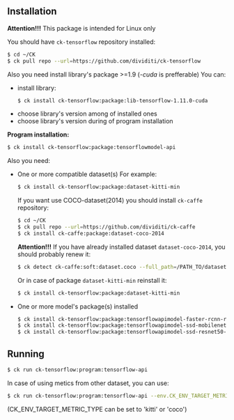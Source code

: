 ## Installation

**Attention!!!** This package is intended for Linux only

You should have `ck-tensorflow` repository installed:
```bash
$ cd ~/CK
$ ck pull repo --url=https://github.com/dividiti/ck-tensorflow
```

Also you need install library's package >=1.9 (*-cuda* is prefferable)
You can:
* install library:
  ```bash
  $ ck install ck-tensorflow:package:lib-tensorflow-1.11.0-cuda
  ```
* choose library's version among of installed ones
* choose library's version during of program installation 

**Program installation:**
```bash
$ ck install ck-tensorflow:package:tensorflowmodel-api
```

Also you need:
* One or more compatible dataset(s)
  For example:
  ```bash
  $ ck install ck-tensorflow:package:dataset-kitti-min
  ```
  If you want use COCO-dataset(2014) you should install `ck-caffe` repository:
  ```bash
  $ cd ~/CK
  $ ck pull repo --url=https://github.com/dividiti/ck-caffe
  $ ck install ck-caffe:package:dataset-coco-2014

  ```
  **Attention!!!**
  If you have already installed dataset `dataset-coco-2014`, you should probably renew it:
  ```bash
  $ ck detect ck-caffe:soft:dataset.coco --full_path=/PATH_TO/dataset-coco-2014/val2014/COCO_val2014_000000000042.jpg
  ```
  Or in case of package `dataset-kitti-min` reinstall it:
  ```bash
  $ ck install ck-tensorflow:package:dataset-kitti-min
  ```

* One or more model's package(s) installed
  ```bash
  $ ck install ck-tensorflow:package:tensorflowapimodel-faster-rcnn-resnet101-kitti
  $ ck install ck-tensorflow:package:tensorflowapimodel-ssd-mobilenet-v1-coco
  $ ck install ck-tensorflow:package:tensorflowapimodel-ssd-resnet50-v1-fpn-sbp-640x640-coco
  ```

## Running

```bash
$ ck run ck-tensorflow:program:tensorflow-api
```

In case of using metics from other dataset, you can use:
```bash
$ ck run ck-tensorflow:program:tensorflow-api --env.CK_ENV_TARGET_METRIC_TYPE='kitti'
```
(CK_ENV_TARGET_METRIC_TYPE can be set to 'kitti' or 'coco')